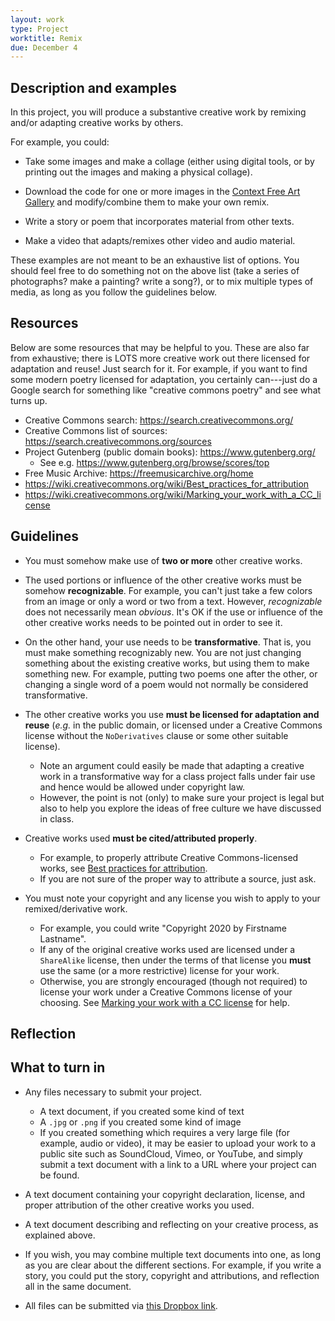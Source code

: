 ```yaml
---
layout: work
type: Project
worktitle: Remix
due: December 4
---
```


Description and examples
------------------------

In this project, you will produce a substantive creative work by
remixing and/or adapting creative works by others.

For example, you could:

- Take some images and make a collage (either using digital tools, or
  by printing out the images and making a physical collage).

- Download the code for one or more images in the [Context Free Art
  Gallery](https://www.contextfreeart.org/gallery/) and modify/combine
  them to make your own remix.

- Write a story or poem that incorporates material from other texts.

- Make a video that adapts/remixes other video and audio material.

These examples are not meant to be an exhaustive list of options.  You
should feel free to do something not on the above list (take a series
of photographs? make a painting? write a song?), or to mix multiple
types of media, as long as you follow the guidelines below.

Resources
---------

Below are some resources that may be helpful to you.  These are
also far from exhaustive; there is LOTS more creative work out there
licensed for adaptation and reuse! Just search for it.  For example,
if you want to find some modern poetry licensed for adaptation, you
certainly can---just do a Google search for something like "creative
commons poetry" and see what turns up.

- Creative Commons search: https://search.creativecommons.org/
- Creative Commons list of sources: https://search.creativecommons.org/sources
- Project Gutenberg (public domain books): https://www.gutenberg.org/
    - See e.g. https://www.gutenberg.org/browse/scores/top
- Free Music Archive: https://freemusicarchive.org/home
- https://wiki.creativecommons.org/wiki/Best_practices_for_attribution
- https://wiki.creativecommons.org/wiki/Marking_your_work_with_a_CC_license

Guidelines
----------

- You must somehow make use of **two or more** other creative works.

- The used portions or influence of the other creative works must be
  somehow **recognizable**.  For example, you can't just take a few
  colors from an image or only a word or two from a text. However,
  *recognizable* does not necessarily mean *obvious*.  It's OK if the
  use or influence of the other creative works needs to be pointed out
  in order to see it.

- On the other hand, your use needs to be __transformative__.  That
  is, you must make something recognizably new.  You are not just
  changing something about the existing creative works, but using them
  to make something new. For example, putting two poems one after the
  other, or changing a single word of a poem would not normally be
  considered transformative.

- The other creative works you use **must be licensed for adaptation
  and reuse** (*e.g.* in the public domain, or licensed under a
  Creative Commons license without the `NoDerivatives` clause or some
  other suitable license).
    - Note an argument could easily be made that adapting a creative
      work in a transformative way for a class project falls under
      fair use and hence would be allowed under copyright law.
    - However, the point is not (only) to make sure your project is legal
      but also to help you explore the ideas of free culture we have
      discussed in class.

- Creative works used **must be cited/attributed properly**.
    - For example, to properly attribute Creative Commons-licensed
      works, see [Best practices for
      attribution](https://wiki.creativecommons.org/wiki/Best_practices_for_attribution).
    - If you are not sure of the proper way to attribute a source,
      just ask.

- You must note your copyright and any license you wish to apply to
  your remixed/derivative work.
    - For example, you could write "Copyright 2020 by Firstname
      Lastname".
    - If any of the original creative works used are licensed under a
      `ShareAlike` license, then under the terms of that license you
      **must** use the same (or a more restrictive) license for your
      work.
    - Otherwise, you are strongly encouraged (though not required) to
      license your work under a Creative Commons license of your
      choosing. See [Marking your work with a CC
      license](https://wiki.creativecommons.org/wiki/Marking_your_work_with_a_CC_license)
      for help.

Reflection
----------



What to turn in
---------------

- Any files necessary to submit your project.
    - A text document, if you created some kind of text
    - A `.jpg` or `.png` if you created some kind of image
    - If you created something which requires a very large file (for
      example, audio or video), it may be easier to upload your work
      to a public site such as SoundCloud, Vimeo, or YouTube, and
      simply submit a text document with a link to a URL where your
      project can be found.

- A text document containing your copyright declaration, license, and
  proper attribution of the other creative works you used.

- A text document describing and reflecting on your
  creative process, as explained above.

- If you wish, you may combine multiple text documents into one, as
  long as you are clear about the different sections.  For example, if
  you write a story, you could put the story, copyright and
  attributions, and reflection all in the same document.

- All files can be submitted via [this Dropbox
  link](https://www.dropbox.com/request/FWZaSNQbkDFQ4Skv18tF).
